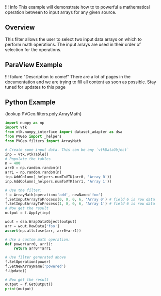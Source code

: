 !!! info
    This example will demonstrate how to to powerful a mathematical operation between to input arrays for any given source.

## Overview

This filter allows the user to select two input data arrays on which to perform math operations. The input arrays are used in their order of selection for the operations.

## ParaView Example

!!! failure "Description to come!"
    There are a lot of pages in the documentation and we are trying to fill all content as soon as possible. Stay tuned for updates to this page


<!--- TODO --->


## Python Example

{lookup:PVGeo.filters.poly.ArrayMath}

```py
import numpy as np
import vtk
from vtk.numpy_interface import dataset_adapter as dsa
from PVGeo import _helpers
from PVGeo.filters import ArrayMath

# Create some input data. This can be any `vtkDataObject`
inp = vtk.vtkTable()
# Populate the tables
n = 400
arr0 = np.random.random(n)
arr1 = np.random.random(n)
inp.AddColumn(_helpers.numToVTK(arr0, 'Array 0'))
inp.AddColumn(_helpers.numToVTK(arr1, 'Array 1'))
```

```py
# Use the filter:
f = ArrayMath(operation='add', newName='foo')
f.SetInputArrayToProcess(0, 0, 0, 6, 'Array 0') # field 6 is row data
f.SetInputArrayToProcess(1, 0, 0, 6, 'Array 1') # field 6 is row data
# Now get the result
output = f.Apply(inp)

wout = dsa.WrapDataObject(output)
arr = wout.RowData['foo']
assert(np.allclose(arr, arr0+arr1))

```

```py
# Use a custom math operation:
def power(arr0, arr1):
    return arr0**arr1

# Use filter generated above
f.SetOperation(power)
f.SetNewArrayName('powered')
f.Update()

# Now get the result
output = f.GetOutput()
print(output)
```
